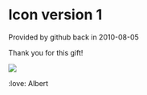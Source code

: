 # Icon version 1

Provided by github back in 2010-08-05  

Thank you for this gift!  

![](https://albertpark.me/cdn/albertpark-160x160.png)  

:love: Albert
